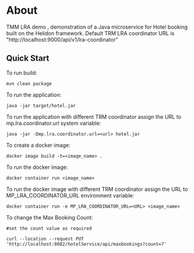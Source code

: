 # About
TMM LRA demo , demonstration of a Java microservice for Hotel booking built on the Helidon framework.
Default TRM LRA coordinator URL is "http://localhost:9000/api/v1/lra-coordinator"


## Quick Start
To run build:

```
mvn clean package
```

To run the application:
```
java -jar target/hotel.jar
```
To run the application with different TRM coordinator assign the URL to mp.lra.coordinator.url system variable:
```
java -jar -Dmp.lra.coordinator.url=<url> hotel.jar
```
To create a docker image:
```
docker image build -t=<image_name> .
```
To run the docker image:
```
docker container run <image_name>
```
To run the docker image with different TRM coordinator assign the URL to MP_LRA_COORDINATOR_URL environment variable:
```
docker container run -e MP_LRA_COORDINATOR_URL=<URL> <image_name>
```
To change the Max Booking Count:
```
#set the count value as required

curl --location --request PUT 'http://localhost:8082/hotelService/api/maxbookings?count=7'
```